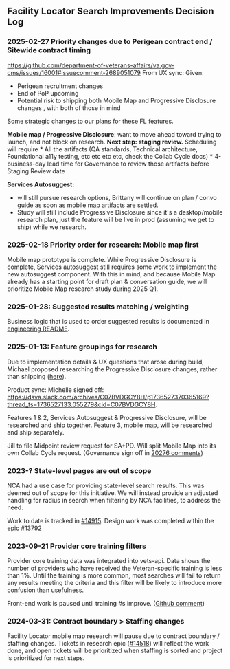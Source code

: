 ## Facility Locator Search Improvements Decision Log

### 2025-02-27 Priority changes due to Perigean contract end / Sitewide contract timing
https://github.com/department-of-veterans-affairs/va.gov-cms/issues/16001#issuecomment-2689051079
From UX sync: Given: 
* Perigean recruitment changes
* End of PoP upcoming 
* Potential risk to shipping both Mobile Map and Progressive Disclosure changes , with both of those in mind

Some strategic changes to our plans for these FL features.

**Mobile map / Progressive Disclosure**: 
want to move ahead toward trying to launch, and not block on research. **Next step: staging review.** Scheduling will require
    * All the artifacts (QA standards, Technical architecture, Foundational a11y testing, etc etc etc etc, check the Collab Cycle docs)
    * 4-business-day lead time for Governance to review those artifacts before Staging Review date

**Services Autosuggest:** 
* will still pursue research options, Brittany will continue on plan / convo guide as soon as mobile map artifacts are settled. 
* Study will still include Progressive Disclosure since it's a desktop/mobile research plan, just the feature will be live in prod (assuming we get to ship) while we research.

### 2025-02-18 Priority order for research: Mobile map first
Mobile map prototype is complete. While Progressive Disclosure is complete, Services autosuggest still requires some work to implement the new autosuggest component. With this in mind, and because Mobile Map already has a starting point for draft plan & conversation guide, we will prioritize Mobile Map research study during 2025 Q1. 

### 2025-01-28: Suggested results matching / weighting
Business logic that is used to order suggested results is documented in [engineering README](https://github.com/department-of-veterans-affairs/va.gov-team/tree/master/products/facilities/facility-locator/engineering#services-autosuggest).

### 2025-01-13: Feature groupings for research
Due to implementation details & UX questions that arose during build, Michael proposed researching the Progressive Disclosure changes, rather than shipping ([here](https://github.com/department-of-veterans-affairs/va.gov-cms/issues/19489#issuecomment-2560084702)).

Product sync: Michelle signed off: https://dsva.slack.com/archives/C07BVDGCY8H/p1736527370365169?thread_ts=1736527133.055279&cid=C07BVDGCY8H.

Features 1 & 2, Services Autosuggest & Progressive Disclosure, will be researched and ship together. 
Feature 3, mobile map, will be researched and ship separately.

Jill to file Midpoint review request for SA+PD. Will split Mobile Map into its own Collab Cycle request. (Governance sign off in [20276 comments](https://github.com/department-of-veterans-affairs/va.gov-team/issues/61610#issuecomment-2591335989))


### 2023-? State-level pages are out of scope
NCA had a use case for providing state-level search results. This was deemed out of scope for this initiative. We will instead provide an adjusted handling for radius in search when filtering by NCA facilities, to address the need.

Work to date is tracked in [#14915](https://github.com/department-of-veterans-affairs/va.gov-cms/issues/14915).
Design work was completed within the epic [#13792](https://github.com/department-of-veterans-affairs/va.gov-cms/issues/11542)

### 2023-09-21 Provider core training filters
Provider core training data was integrated into vets-api. 
Data shows the number of providers who have received the Veteran-specific training is less than 1%. Until the training is more common, most searches will fail to return any results meeting the criteria and this filter will be likely to introduce more confusion than usefulness. 

Front-end work is paused until training #s improve. ([Github comment](https://github.com/department-of-veterans-affairs/va.gov-cms/issues/14913#issuecomment-1729954124))


### 2024-03-31: Contract boundary > Staffing changes
Facility Locator mobile map research will pause due to contract boundary / staffing changes. 
Tickets in research epic ([#14518](https://github.com/department-of-veterans-affairs/va.gov-cms/issues/14518)) will reflect the work done, and open tickets will be prioritized when staffing is sorted and project is prioritized for next steps.
